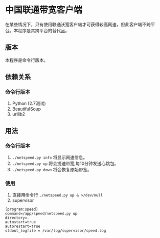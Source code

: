 中国联通带宽客户端
===========================
在某些情况下，只有使用联通沃宽客户端才可获得较高网速，但此客户端不跨平台。本程序是其跨平台的替代品。

版本
---------------------------
本程序是命令行版本。

依赖关系
---------------------------
### 命令行版本 ###
1. Python (2.7测试) 
2. BeautifulSoup
3. urllib2

用法
---------------------------
### 命令行版本 ###

1. `./netspeed.py info` 将显示网速信息。
2. `./netspeed.py up` 将会提速带宽,每10分钟发送心跳包。
3. `./netspeed.py down` 将会恢复原始带宽。

### 使用 ###
1. 直接用命令行 `./netspeed.py up & >/dev/null`
2. supervisor
```
[program:speed]
command=/app/speed/netspeed.py up
directory=.
autostart=true
autorestart=true
stdout_logfile = /var/log/supervisor/speed.log
```
